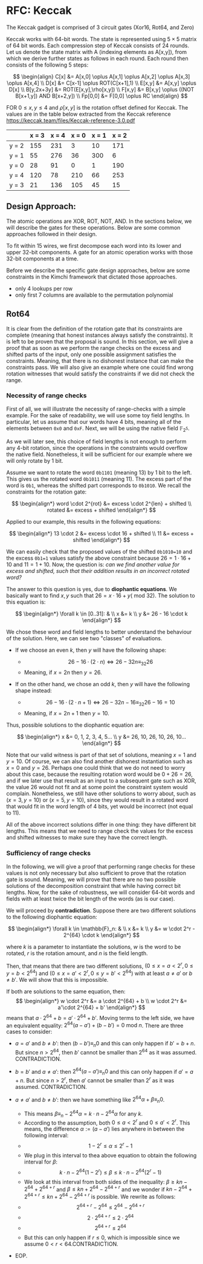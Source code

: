 # RFC: Keccak

The Keccak gadget is comprised of 3 circuit gates (Xor16, Rot64, and Zero)

Keccak works with 64-bit words. The state is represented using $5\times 5$ matrix
of 64 bit words. Each compression step of Keccak consists of 24 rounds. Let us
denote the state matrix with A (indexing elements as A[x,y]), from which we derive
further states as follows in each round. Each round then consists of the following 5 steps:

$$
\begin{align}
C[x] &= A[x,0] \oplus A[x,1] \oplus A[x,2] \oplus A[x,3] \oplus A[x,4] \\
D[x] &= C[x-1] \oplus ROT(C[x+1],1) \\
E[x,y] &= A[x,y]  \oplus D[x] \\
B[y,2x+3y] &= ROT(E[x,y],\rho[x,y]) \\
F[x,y] &= B[x,y] \oplus ((NOT B[x+1,y]) AND B[x+2,y]) \\
Fp[0,0] &= F[0,0] \oplus RC
\end{align}
$$

FOR $0\leq x, y \leq 4$ and $\rho[x,y]$ is the rotation offset defined for Keccak.
The values are in the table below extracted from the Keccak reference
<https://keccak.team/files/Keccak-reference-3.0.pdf>

|       | x = 3 | x = 4 | x = 0 | x = 1 | x = 2 |
| ----- | ----- | ----- | ----- | ----- | ----- |
| y = 2 | 155   | 231   | 3     | 10    | 171   |
| y = 1 | 55    | 276   | 36    | 300   | 6     |
| y = 0 | 28    | 91    | 0     | 1     | 190   |
| y = 4 | 120   | 78    | 210   | 66    | 253   |
| y = 3 | 21    | 136   | 105   | 45    | 15    |

## Design Approach:

The atomic operations are XOR, ROT, NOT, AND. In the sections below, we will describe
the gates for these operations. Below are some common approaches followed in their design.

To fit within 15 wires, we first decompose each word into its lower and upper 32-bit
components. A gate for an atomic operation works with those 32-bit components at a time.

Before we describe the specific gate design approaches, below are some constraints in the
Kimchi framework that dictated those approaches.
* only 4 lookups per row
* only first 7 columns are available to the permutation polynomial

## Rot64

It is clear from the definition of the rotation gate that its constraints are complete 
(meaning that honest instances always satisfy the constraints). It is left to be proven
that the proposal is sound. In this section, we will give a proof that as soon as we 
perform the range checks on the excess and shifted parts of the input, only one possible
assignment satisfies the constraints. Meaning, that there is no dishonest instance that
can make the constraints pass. We will also give an example where one could find wrong
rotation witnesses that would satisfy the constraints if we did not check the range.

### Necessity of range checks

First of all, we will illustrate the necessity of range-checks with a simple example. 
For the sake of readability, we will use some toy field lengths. In particular, let us 
assume that our words have 4 bits, meaning all of the elements between `0x0` and `0xF`. 
Next, we will be using the native field $\mathbb{F}_{2^5}$. 

As we will later see, this choice of field lengths is not enough to perform any 4-bit
rotation, since the operations in the constraints would overflow the native field.
Nonetheless, it will be sufficient for our example where we will only rotate by 1 bit.

Assume we want to rotate the word `0b1101` (meaning 13) by 1 bit to the left. This gives
us the rotated word `0b1011` (meaning 11). The excess part of the word is `0b1`, whereas
the shifted part corresponds to `0b1010`. We recall the constraints for the rotation gate:

$$
\begin{align*}
word \cdot 2^{rot} &= excess \cdot 2^{len} + shifted \\
rotated &= excess + shifted
\end{align*}
$$

Applied to our example, this results in the following equations:

$$
\begin{align*}
13 \cdot 2 &= excess \cdot 16 + shifted \\
11 &= excess + shifted
\end{align*}
$$

We can easily check that the proposed values of the shifted `0b1010=10` and the excess
`0b1=1` values satisfy the above constraint because $26 = 1 \cdot 16 + 10$ and $11 = 1 + 10$. 
Now, the question is: _can we find another value for excess and shifted, such that their addition results in an incorrect rotated word?_

The answer to this question is yes, due to __diophantic equations__. We basically want to find $x,y$ such that $26 = x \cdot 16 + y (\text{ mod } 32)$. The solution to this equation is:

$$
\begin{align*}
\forall k \in [0..31]: & \\
x &= k \\
y &= 26 - 16 \cdot k
\end{align*}
$$

We chose these word and field lengths to better understand the behaviour of the solution. Here, we can see two "classes" of evaluations.

- If we choose an even $k$, then $y$ will have the following shape: 
  - $$26 - 16 \cdot (2 \cdot n) \iff 26 - 32n \equiv_{32} 26 $$
  - Meaning, if $x = 2n$ then $y = 26$.

- If on the other hand, we chose an odd $k$, then $y$ will have the following shape instead:
  - $$26 - 16 \cdot (2 \cdot n + 1) \iff 26 - 32n - 16 \equiv_{32} 26 - 16 = 10$$
  - Meaning, if $x = 2n+1$ then $y = 10$. 

Thus, possible solutions to the diophantic equation are:

$$
\begin{align*}
x &= 0, 1, 2, 3, 4, 5... \\
y &= 26, 10, 26, 10, 26, 10...
\end{align*}
$$

Note that our valid witness is part of that set of solutions, meaning $x=1$ and $y=10$. Of course, we can also find another dishonest instantiation such as $x=0$ and $y=26$. Perhaps one could think that we do not need to worry about this case, because the resulting rotation word would be $0+26=26$, and if we later use that result as an input to a subsequent gate such as XOR, the value $26$ would not fit and at some point the constraint system would complain. Nonetheless, we still have other solutions to worry about, such as $(x=3, y=10)$ or $(x=5, y=10)$, since they would result in a rotated word that would fit in the word length of 4 bits, yet would be incorrect (not equal to $11$). 

All of the above incorrect solutions differ in one thing: they have different bit lengths. This means that we need to range check the values for the excess and shifted witnesses to make sure they have the correct length. 

### Sufficiency of range checks

In the following, we will give a proof that performing range checks for these values is not only necessary but also sufficient to prove that the rotation gate is sound. Meaning, we will prove that there are no two possible solutions of the decomposition constraint that while having correct bit lengths. Now, for the sake of robustness, we will consider 64-bit words and fields with at least twice the bit length of the words (as is our case). 

We will proceed by __contradiction__. Suppose there are two different solutions to the following diophantic equation:

$$
\begin{align*}
\forall k \in \mathbb{F}_n: & \\
x &= k \\
y &= w \cdot 2^r - 2^{64} \cdot k
\end{align*}
$$

where $k$ is a parameter to instantiate the solutions, $w$ is the word to be rotated, $r$ is the rotation amount, and $n$ is the field length.

Then, that means that there are two different solutions, $(0\leq x=a<2^r, 0\leq y=b<2^{64})$ and $(0\leq x=a'<2^r, 0\leq y=b'<2^{64})$ with at least $a \neq a'$ or $b \neq b'$. We will show that this is impossible.

If both are solutions to the same equation, then: 
$$
\begin{align*}
w \cdot 2^r &= a \cdot 2^{64} + b \\
w \cdot 2^r &= a'\cdot 2^{64} + b'
\end{align*}
$$
means that $a \cdot 2^{64} + b = a'\cdot 2^{64} + b'$. Moving terms to the left side, we have an equivalent equality: $2^{64}(a-a') + (b-b')=0 \text{ mod } n$. There are three cases to consider:

- $a = a'$ and $b \neq b'$: then $(b - b') \equiv_n 0$ and this can only happen if $b' = b + n$. But since $n > 2^{64}$, then $b'$ cannot be smaller than $2^{64}$ as it was assumed. CONTRADICTION.
  
- $b = b'$ and $a \neq a'$: then $2^{64}(a - a') \equiv_n 0$ and this can only happen if $a' = a + n$. But since $n > 2^r$, then $a'$ cannot be smaller than $2^r$ as it was assumed. CONTRADICTION.

- $a\neq a'$ and $b \neq b'$: then we have something like $2^{64} \alpha + \beta \equiv_n 0$. 
  - This means $\beta \equiv_n -2^{64} \alpha = k \cdot n - 2^{64} \alpha$ for any $k$.
  - According to the assumption, both $0\leq a<2^r$ and $0\leq a'<2^r$. This means, the difference $\alpha:=(a - a')$ lies anywhere in between the following interval: 
  - $$1 - 2^r \leq \alpha \leq 2^r - 1$$
  - We plug in this interval to thea above equation to obtain the following interval for $\beta$:
  - $$k\cdot n - 2^{64}(1-2^r)\leq \beta \leq k\cdot n - 2^{64}(2^r - 1) $$
  - We look at this interval from both sides of the inequality: $\beta \geq kn - 2^{64} + 2^{64+r}$ and $\beta \leq kn + 2^{64} - 2^{64+r}$ and we wonder if $kn - 2^{64} + 2^{64+r} \leq kn + 2^{64} - 2^{64+r}$ is possible. We rewrite as follows:
  - $$2^{64+r} - 2^{64} \leq 2^{64} - 2^{64+r}$$
  - $$2\cdot2^{64+r} \leq 2\cdot2^{64} $$
  - $$2^{64+r} \leq 2^{64} $$
  - But this can only happen if $r\leq 0$, which is impossible since we assume $0 < r < 64$.CONTRADICTION.
- EOP.
